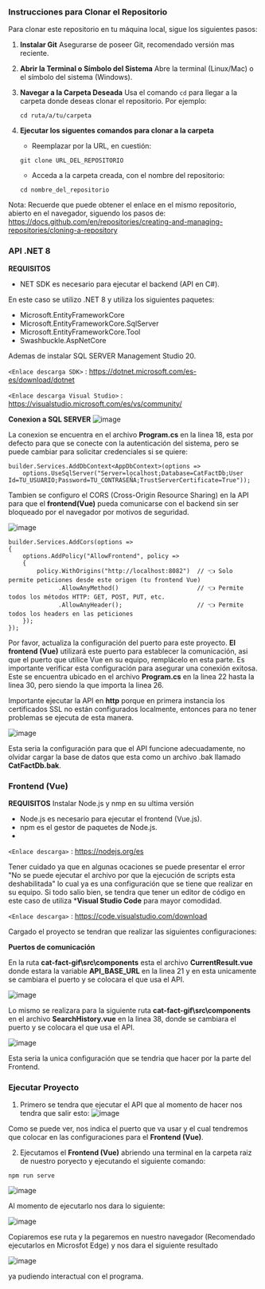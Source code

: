 ### Instrucciones para Clonar el Repositorio
Para clonar este repositorio en tu máquina local, sigue los siguientes pasos:

1. **Instalar Git**
	Asegurarse de poseer Git, recomendado versión mas reciente.

2. **Abrir la Terminal o Símbolo del Sistema**
	Abre la terminal (Linux/Mac) o el símbolo del sistema (Windows).
	
3. **Navegar a la Carpeta Deseada**
	Usa el comando `cd` para llegar a la carpeta donde deseas clonar el repositorio. Por ejemplo:
	
    ```
    cd ruta/a/tu/carpeta
    ```
4. **Ejecutar los siguentes comandos para clonar a la carpeta**
	- Reemplazar por la URL, en cuestión:
    ```
    git clone URL_DEL_REPOSITORIO
    ```
	- Acceda a la carpeta creada, con el nombre del repositorio:

    ```
    cd nombre_del_repositorio
    ```

Nota: Recuerde que puede obtener el enlace en el mismo repositorio, abierto en el navegador, siguendo los pasos de: https://docs.github.com/en/repositories/creating-and-managing-repositories/cloning-a-repository

### API .NET 8 
**REQUISITOS**

- NET SDK es necesario para ejecutar el backend (API en C#).

En este caso se utilizo .NET 8 y utiliza los siguientes paquetes:
- Microsoft.EntityFrameworkCore
- Microsoft.EntityFrameworkCore.SqlServer
- Microsoft.EntityFrameworkCore.Tool
- Swashbuckle.AspNetCore

Ademas de instalar SQL SERVER Management Studio 20.

`<Enlace descarga SDK>` : <https://dotnet.microsoft.com/es-es/download/dotnet>

`<Enlace descarga Visual Studio>` : <https://visualstudio.microsoft.com/es/vs/community/>

**Conexion a SQL SERVER**
![image](https://github.com/user-attachments/assets/7a5dd04b-4bc1-49c9-838e-2eec7736bcdb)

La conexion se encuentra en el archivo **Program.cs** en la linea 18, esta por defecto para que se conecte con la autenticación del sistema, pero se puede cambiar para solicitar credenciales si se quiere: 

```
builder.Services.AddDbContext<AppDbContext>(options =>
    options.UseSqlServer("Server=localhost;Database=CatFactDb;User Id=TU_USUARIO;Password=TU_CONTRASEÑA;TrustServerCertificate=True"));
```
Tambien se configuro el CORS (Cross-Origin Resource Sharing) en la API para que el **frontend(Vue)** pueda comunicarse con el backend sin ser bloqueado por el navegador por motivos de seguridad.

![image](https://github.com/user-attachments/assets/60eced99-6061-40d7-9562-636bf603a386)

```
builder.Services.AddCors(options =>
{
    options.AddPolicy("AllowFrontend", policy =>
    {
        policy.WithOrigins("http://localhost:8082")  // 👈 Solo permite peticiones desde este origen (tu frontend Vue)
              .AllowAnyMethod()                      // 👈 Permite todos los métodos HTTP: GET, POST, PUT, etc.
              .AllowAnyHeader();                     // 👈 Permite todos los headers en las peticiones
    });
});
```
Por favor, actualiza la configuración del puerto para este proyecto. **El frontend (Vue)** utilizará este puerto para establecer la comunicación, asi que el puerto que utilice Vue en su equipo, remplácelo en esta parte. Es importante verificar esta configuración para asegurar una conexión exitosa.
Este se encuentra ubicado en el archivo **Program.cs** en la linea 22 hasta la linea 30, pero siendo la que importa la linea 26.

Importante ejecutar la API en **http** porque en primera instancia los certificados SSL no están configurados localmente, entonces para no tener problemas se ejecuta de esta manera.

![image](https://github.com/user-attachments/assets/f4b5bcec-7974-4362-9573-c58854668c2f)


Esta seria la configuración para que el API funcione adecuadamente, no olvidar cargar la base de datos que esta como un archivo .bak llamado **CatFactDb.bak**.

### Frontend (Vue)
**REQUISITOS**
Instalar Node.js y nmp en su ultima versión
- Node.js es necesario para ejecutar el frontend (Vue.js).
- npm es el gestor de paquetes de Node.js.
- 
`<Enlace descarga>` : <https://nodejs.org/es>

Tener cuidado ya que en algunas ocaciones se puede presentar el error "No se puede ejecutar el archivo por que la ejecución de scripts esta deshabilitada" lo cual ya es una configuración que se tiene que realizar
en su equipo. 
Si todo salio bien, se tendra que tener un editor de código en este caso de utiliza ***Visual Studio Code** para mayor comodidad. 

`<Enlace descarga>` : <https://code.visualstudio.com/download>

Cargado el proyecto se tendran que realizar las siguientes configuraciones:

**Puertos de comunicación** 

En la ruta **cat-fact-gif\src\components** esta el archivo **CurrentResult.vue** donde estara la variable **API_BASE_URL** en la linea 21 y en esta unicamente se cambiara el puerto y se colocara el que usa el API.

![image](https://github.com/user-attachments/assets/7b87330d-6b0f-4690-8372-3bffbd18ea4e)

Lo mismo se realizara para la siguiente ruta **cat-fact-gif\src\components** en el archivo **SearchHistory.vue** en la linea 38, donde se cambiara el puerto y se colocara el que usa el API.

![image](https://github.com/user-attachments/assets/405c6516-8ddb-4104-a8d9-d1e10b81c655)

Esta seria la unica configuración que se tendria que hacer por la parte del Frontend.


### Ejecutar Proyecto

1. Primero se tendra que ejecutar el API que al momento de hacer nos tendra que salir esto: 
![image](https://github.com/user-attachments/assets/b06a5e7f-2fa5-49bf-aa45-f16ea4358b3e)

Como se puede ver, nos indica el puerto que va usar y el cual tendremos que colocar en las configuraciones para el **Frontend (Vue)**.

2. Ejecutamos el **Frontend (Vue)** abriendo una terminal  en la carpeta raiz de nuestro poryecto y ejecutando el siguiente comando:
 ```
npm run serve
```
![image](https://github.com/user-attachments/assets/25fdd5ea-fccb-4ed7-a80a-f5455f01bc58)

Al momento de ejecutarlo nos dara lo siguiente:

![image](https://github.com/user-attachments/assets/003489bd-2ed8-493c-a191-97b772e41f89)

Copiaremos ese ruta y la pegaremos en nuestro navegador (Recomendado ejecutarlos en Microsfot Edge) y nos dara el siguiente resultado

![image](https://github.com/user-attachments/assets/4916db85-8a2c-4285-9ebe-aecb243e57cf)

ya pudiendo interactual con el programa.
